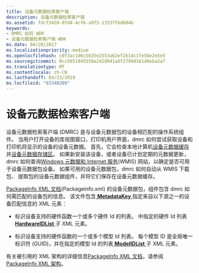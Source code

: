 ```yaml
---
title: 设备元数据检索客户端
description: 设备元数据检索客户端
ms.assetid: fdcf3459-0fd4-4cf6-a9f5-13337fbd604b
keywords:
- DMRC 如何 WDK
- 设备元数据检索客户端 WDK
ms.date: 04/20/2017
ms.localizationpriority: medium
ms.openlocfilehash: c0f3ac1d6c5635e2553a62ef2b14c1fe58e2e5e5
ms.sourcegitcommit: 0cc5051945559a242d941a6f2799d161d8eba2a7
ms.translationtype: MT
ms.contentlocale: zh-CN
ms.lasthandoff: 04/23/2019
ms.locfileid: "63348209"
---
```

# <a name="device-metadata-retrieval-client"></a>设备元数据检索客户端


设备元数据检索客户端 (DMRC) 是与设备元数据包的设备相匹配的操作系统组件。 当用户打开设备的库视图窗口，打印机用户界面，dmrc 如何尝试获取设备和打印机将显示的设备的设备元数据。 首先，它会检查本地计算机[设备元数据缓存](device-metadata-cache.md)并[设备元数据存储区](device-metadata-store.md)。 如果新安装该设备，或者设备已计划定期的元数据更新，dmrc 如何查询[Windows 元数据和 Internet 服务](windows-metadata-and-internet-services.md)(WMIS) 网站，以确定是否可用于设备元数据包设备。 如果可用的设备元数据包，dmrc 如何自动从 WMIS 下载包、 提取包的设备元数据组件，并将它们保存在设备元数据缓存。

[PackageInfo XML 文档](packageinfo-xml-document.md)(Packageinfo.xml) 的设备元数据包，组件包含 dmrc 如何需匹配的设备包的信息。 该文件包含[ **MetadataKey** ](https://msdn.microsoft.com/library/windows/hardware/ff548740)指定来自以下源之一的设备匹配信息的 XML 元素：

-   标识设备支持的硬件函数一个或多个硬件 Id 的列表。 中指定的硬件 Id 列表[ **HardwareIDList** ](https://msdn.microsoft.com/library/windows/hardware/ff546121)子 XML 元素。

-   标识设备支持的硬件函数的一个或多个模型 Id 列表。 每个模型 ID 是全局唯一标识符 (GUID)，并在指定的模型 Id 的列表[ **ModelIDList** ](https://msdn.microsoft.com/library/windows/hardware/ff549303)子 XML 元素。

有关被引用的 XML 架构的详细信息[PackageInfo XML 文档](packageinfo-xml-document.md)，请参阅[PackageInfo XML 架构](https://msdn.microsoft.com/library/windows/hardware/ff549614)。

 

 





